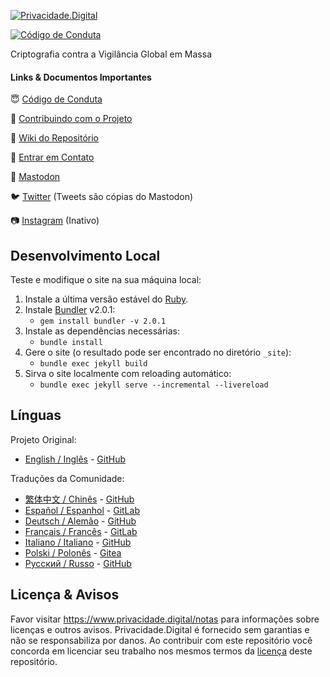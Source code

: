 [![Privacidade.Digital](https://github.com/PrivacidadeDigital/privacidade.digital/blob/master/assets/img/layout/logo.png)](https://www.privacidade.digital/)

[![Código de Conduta](https://img.shields.io/badge/Contributor%20Covenant-v1.4%20adotado-ff69b4.svg)](CODE_OF_CONDUCT.md)

Criptografia contra a Vigilância Global em Massa

#### Links & Documentos Importantes

:innocent: [Código de Conduta](CODE_OF_CONDUCT.md)

:muscle: [Contribuindo com o Projeto](CONTRIBUTING.md)

:book: [Wiki do Repositório](https://github.com/PrivacidadeDigital/privacidade.digital/wiki)

:speech_balloon: [Entrar em Contato](https://www.privacidade.digital/sobre/#contato)

:elephant: [Mastodon](https://mastodon.social/@PrivacidadeJa)

:bird: [Twitter](https://twitter.com/PrivacidadeJa) (Tweets são cópias do Mastodon)

:camera: [Instagram](https://www.instagram.com/privacidade.digital) (Inativo)

## Desenvolvimento Local

Teste e modifique o site na sua máquina local:

1. Instale a última versão estável do [Ruby](https://www.ruby-lang.org/pt/documentation/installation/).
1. Instale [Bundler](https://bundler.io/) v2.0.1:
    * `gem install bundler -v 2.0.1`
1. Instale as dependências necessárias:
    * `bundle install`
1. Gere o site (o resultado pode ser encontrado no diretório `_site`):
    * `bundle exec jekyll build`
1. Sirva o site localmente com reloading automático:
    * `bundle exec jekyll serve --incremental --livereload`

## Línguas

Projeto Original:

- [English / Inglês](https://www.privacytools.io) - [GitHub](https://github.com/privacytoolsIO/privacytools.io)

Traduções da Comunidade:

- [繁体中文 / Chinês](https://privacytools.twngo.xyz/) - [GitHub](https://github.com/twngo/privacytools-zh)
- [Español / Espanhol](https://victorhck.gitlab.io/privacytools-es/) - [GitLab](https://gitlab.com/victorhck/privacytools-es)
- [Deutsch / Alemão](https://privacytools.it-sec.rocks/) - [GitHub](https://github.com/Anon215/privacytools.it-sec.rocks)
- [Français / Francês](https://privacytools.dreads-unlock.fr/) - [GitLab](https://gitlab.com/Booteille/privacytools)
- [Italiano / Italiano](https://privacytools-it.github.io/) - [GitHub](https://github.com/privacytools-it/privacytools-it.github.io)
- [Polski / Polonês](https://pl.privacytools.io) - [Gitea](https://git.privacytools.io/pl-privacytoolsIO/pl.privacytools.io)
- [Русский / Russo](https://privacytools.ru) - [GitHub](https://github.com/c0rdis/privacytools.ru)

## Licença & Avisos

Favor visitar https://www.privacidade.digital/notas para informações sobre licenças e outros avisos. Privacidade.Digital é fornecido sem garantias e não se responsabiliza por danos. Ao contribuir com este repositório você concorda em licenciar seu trabalho nos mesmos termos da [licença](https://github.com/PrivacidadeDigital/Privacidade.Digital/blob/master/LICENSE.txt) deste repositório.
